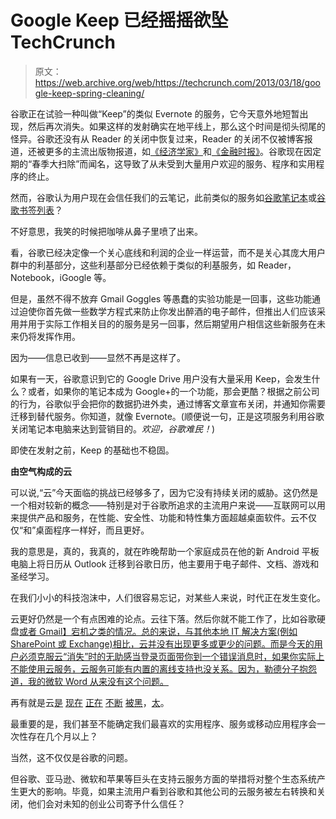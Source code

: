 # Google Keep 已经摇摇欲坠 TechCrunch

> 原文：<https://web.archive.org/web/https://techcrunch.com/2013/03/18/google-keep-spring-cleaning/>

谷歌正在试验一种叫做“Keep”的类似 Evernote 的服务，它今天意外地短暂出现，然后再次消失。如果这样的发射确实在地平线上，那么这个时间是彻头彻尾的怪异。谷歌还没有从 Reader 的关闭中恢复过来，Reader 的关闭不仅被博客报道，还被更多的主流出版物报道，如[《经济学家》](https://web.archive.org/web/20221006041802/http://www.economist.com/blogs/babbage/2013/03/end-google-reader)和[《金融时报》](https://web.archive.org/web/20221006041802/http://www.ft.com/intl/cms/s/0/4c607f1a-8c99-11e2-8ee0-00144feabdc0.html#axzz2Nu6mrzQF)。谷歌现在因定期的“春季大扫除”而闻名，这导致了从未受到大量用户欢迎的服务、程序和实用程序的终止。

然而，谷歌认为用户现在会信任我们的云笔记，此前类似的服务如[谷歌笔记本](https://web.archive.org/web/20221006041802/https://beta.techcrunch.com/2006/05/16/google-notebook-launches/)或[谷歌书签列表](https://web.archive.org/web/20221006041802/https://beta.techcrunch.com/2011/11/22/google-announces-plans-to-shutter-knol-friend-connect-and-more/)？

不好意思，我笑的时候把咖啡从鼻子里喷了出来。

看，谷歌已经决定像一个关心底线和利润的企业一样运营，而不是关心其庞大用户群中的利基部分，这些利基部分已经依赖于类似的利基服务，如 Reader，Notebook，iGoogle 等。

但是，虽然不得不放弃 Gmail Goggles 等愚蠢的实验功能是一回事，这些功能通过迫使你首先做一些数学方程式来防止你发出醉酒的电子邮件，但推出人们应该采用并用于实际工作相关目的的服务是另一回事，然后期望用户相信这些新服务在未来仍将发挥作用。

因为——信息已收到——显然不再是这样了。

如果有一天，谷歌意识到它的 Google Drive 用户没有大量采用 Keep，会发生什么？或者，如果你的笔记本成为 Google+的一个功能，那会更酷？根据之前公司的行为，谷歌似乎会把你的数据扔进外卖，通过博客文章宣布关闭，并通知你需要迁移到替代服务。你知道，就像 Evernote。(顺便说一句，正是这项服务利用谷歌关闭笔记本电脑来达到营销目的。*欢迎，谷歌难民！*)

即使在发射之前，Keep 的基础也不稳固。

**由空气构成的云**

可以说,“云”今天面临的挑战已经够多了，因为它没有持续关闭的威胁。这仍然是一个相对较新的概念——特别是对于谷歌所追求的主流用户来说——互联网可以用来提供产品和服务，在性能、安全性、功能和特性集方面超越桌面软件。云不仅仅“和”桌面程序一样好，而且更好。

我的意思是，真的，我真的，就在昨晚帮助一个家庭成员在他的新 Android 平板电脑上将日历从 Outlook 迁移到谷歌日历，他主要用于电子邮件、文档、游戏和圣经学习。

在我们小小的科技泡沫中，人们很容易忘记，对某些人来说，时代正在发生变化。

云更好仍然是一个有点困难的论点。云往下落。然后你就不能工作了，比如谷歌硬盘[或者 Gmail】宕机](https://web.archive.org/web/20221006041802/https://beta.techcrunch.com/2013/03/18/google-drive-experiencing-intermittent-issues/)[之类的情况。总的来说，与其他本地 IT 解决方案(例如 SharePoint 或 Exchange)相比，云并没有出现更多或更少的问题。而是今天的用户必须克服云“消失”时的无助感当登录页面带你到一个错误消息时，如果你实际上不能使用云服务，云服务可能有内置的离线支持也没关系。因为，勒德分子抱怨道，我的微软 Word 从来没有这个问题。](https://web.archive.org/web/20221006041802/https://beta.techcrunch.com/2012/12/10/gmail-experiences-a-widespread-outage-most-users-affected/)

再有就是云[是](https://web.archive.org/web/20221006041802/https://beta.techcrunch.com/2012/01/20/dreamhost-hacked-password-changes-made-mandatory/) [现在](https://web.archive.org/web/20221006041802/https://beta.techcrunch.com/2012/07/12/yahoo-confirms-apologizes-for-the-email-hack-says-still-fixing-plus-check-if-you-were-impacted-non-yahoo-accounts-apply/) [正在](https://web.archive.org/web/20221006041802/https://beta.techcrunch.com/2013/03/02/evernote-saw-first-signs-of-hacking-on-feb-28-emails-passwords-and-usernames-accessed-but-not-your-data-or-payment-details/) [不断](https://web.archive.org/web/20221006041802/https://beta.techcrunch.com/2013/02/01/twitter-hacked-250k-affected-just-go-change-your-password-now-though/) [被黑](https://web.archive.org/web/20221006041802/https://beta.techcrunch.com/2013/02/16/facehacked/)，[太](https://web.archive.org/web/20221006041802/https://beta.techcrunch.com/2012/07/18/dropbox-has-hired-outside-experts-to-investigate-possible-security-breach/)。

最重要的是，我们甚至不能确定我们最喜欢的实用程序、服务或移动应用程序会一次性存在几个月以上？

当然，这不仅仅是谷歌的问题。

但谷歌、亚马逊、微软和苹果等巨头在支持云服务方面的举措将对整个生态系统产生更大的影响。毕竟，如果主流用户看到谷歌和其他公司的云服务被左右转换和关闭，他们会对未知的创业公司寄予什么信任？